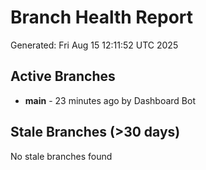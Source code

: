 # Branch Health Report
Generated: Fri Aug 15 12:11:52 UTC 2025

## Active Branches
- **main** - 23 minutes ago by Dashboard Bot

## Stale Branches (>30 days)
No stale branches found
